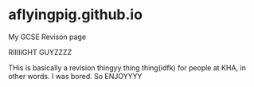 # aflyingpig.github.io
My GCSE Revison page

RIIIIIGHT GUYZZZZ

THis is basically a revision thingyy thing thing(idfk) for people at KHA, in other words. I was bored. So ENJOYYYY
